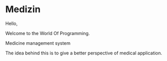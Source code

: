 # Medizin
Hello,

Welcome to the World Of Programming.


Medicine management system

The idea behind this is to give a better perspective of medical application.


